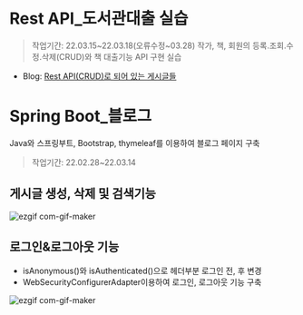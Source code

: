 # Rest API_도서관대출 실습
>작업기간: 22.03.15~22.03.18(오류수정~03.28)
작가, 책, 회원의 등록.조회.수정.삭제(CRUD)와 책 대출기능 API 구현 실습
- Blog: [Rest API(CRUD)로 되어 있는 게시글들](https://blog.naver.com/daylay6/222673658889)


# Spring Boot_블로그
Java와 스프링부트, Bootstrap, thymeleaf를 이용하여 블로그 페이지 구축
>작업기간: 22.02.28~22.03.14


## 게시글 생성, 삭제 및 검색기능
![ezgif com-gif-maker](https://user-images.githubusercontent.com/89976847/156529528-b9abe153-55eb-4a90-a712-76935fc6412b.gif)

## 로그인&로그아웃 기능
- isAnonymous()와 isAuthenticated()으로 헤더부분 로그인 전, 후 변경
- WebSecurityConfigurerAdapter이용하여 로그인, 로그아웃 기능 구축


![ezgif com-gif-maker](https://user-images.githubusercontent.com/89976847/158162837-88e9b96a-1fb6-4082-b8bc-95ae1e594a61.gif)
